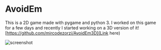 # AvoidEm

This is a 2D game made with pygame and python 3.
I worked on this game for a few days and recently I started working on a 3D version of it! [https://github.com/mircodezorzi/AvoidEm3D](Link here)

![screenshot](https://cloud.githubusercontent.com/assets/20579876/20867736/8026219a-ba4b-11e6-91a1-a33d412e9f14.png)
